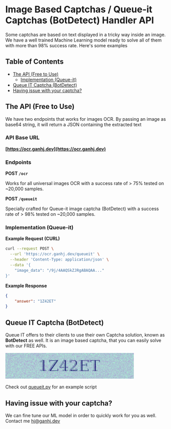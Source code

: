 # Image Based Captchas / Queue-it Captchas (BotDetect) Handler API
Some captchas are based on text displayed in a tricky way inside an image. We have a well trained Machine Learning model ready to solve all of them with more than 98% success rate. Here's some examples

## Table of Contents
- [The API (Free to Use)](#the-api-free-to-use)
  - [Implementation (Queue-it)](#implementation-queue-it)
- [Queue IT Captcha (BotDetect)](#queue-it-captcha-botdetect)
- [Having issue with your captcha?](#having-issue-with-your-captcha)

## The API (Free to Use)
We have two endpoints that works for images OCR. By passing an image as base64 string, it will return a JSON containing the extracted text

### API Base URL

**[https://ocr.ganhj.dev](https://ocr.ganhj.dev)**

### Endpoints

**POST ```/ocr```**

Works for all universal images OCR with a success rate of > 75% tested on ~20,000 samples.

**POST ```/queueit```**

Specially crafted for Queue-it image captcha (BotDetect) with a success rate of > 98% tested on ~20,000 samples.

### Implementation (Queue-it)

**Example Request (CURL)**
```bash
curl --request POST \
  --url 'https://ocr.ganhj.dev/queueit' \
  --header 'Content-Type: application/json' \
  --data '{
	"image_data": "/9j/4AAQSkZJRgABAQAA..."
}'
```

**Example Response**
```json
{
    "answer": "1Z42ET"
}
```

## Queue IT Captcha (BotDetect)
Queue IT offers to their clients to use their own Captcha solution, known as **BotDetect** as well.
It is an image based captcha, that you can easily solve with our FREE APIs.

<img src="./media/sample_queueit.png" alt="Queue-IT's Captcha" width="400" /> 

Check out [queueit.py](./queueit.py) for an example script

## Having issue with your captcha?
We can fine tune our ML model in order to quickly work for you as well. Contact me [hj@ganhj.dev](mailto:hj@ganhj.dev)
